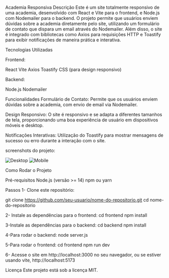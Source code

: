 Academia Responsiva
Descrição
Este é um site totalmente responsivo de uma academia, desenvolvido com React e Vite para o frontend, e Node.js com Nodemailer para o backend. O projeto permite que usuários enviem dúvidas sobre a academia diretamente pelo site, utilizando um formulário de contato que dispara um email através do Nodemailer. Além disso, o site é integrado com bibliotecas como Axios para requisições HTTP e Toastify para exibir notificações de maneira prática e interativa.

Tecnologias Utilizadas

Frontend:

React
Vite
Axios
Toastify
CSS (para design responsivo)

Backend:

Node.js
Nodemailer

Funcionalidades
Formulário de Contato: Permite que os usuários enviem dúvidas sobre a academia, com envio de email via Nodemailer.

Design Responsivo: O site é responsivo e se adapta a diferentes tamanhos de tela, proporcionando uma boa experiência de usuário em dispositivos móveis e desktop.

Notificações Interativas: Utilização do Toastify para mostrar mensagens de sucesso ou erro durante a interação com o site.

screenshots do projeto:

![Desktop](screenshots/desktop.png)
![Mobile](screenshots/mobile.png)


Como Rodar o Projeto

Pré-requisitos
Node.js (versão >= 14)
npm ou yarn

Passos
1- Clone este repositório:

git clone https://github.com/seu-usuario/nome-do-repositorio.git
cd nome-do-repositorio


2- Instale as dependências para o frontend:
cd frontend
npm install


3-Instale as dependências para o backend:
cd backend
npm install

4-Para rodar o backend:
node server.js

5-Para rodar o frontend:
cd frontend
npm run dev

6- Acesse o site em http://localhost:3000 no seu navegador, ou se estiver usando vite, http://localhost:5173

Licença
Este projeto está sob a licença MIT.



